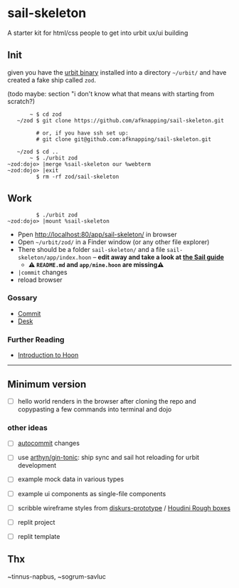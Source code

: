 # sail-skeleton

A starter kit for html/css people to get into urbit ux/ui building

## Init

given you have the [urbit binary]() installed into a directory `~/urbit/` and have created a fake ship called `zod`.

(todo maybe: section "i don't know what that means with starting from scratch?)

```
       ~ $ cd zod
   ~/zod $ git clone https://github.com/afknapping/sail-skeleton.git

         # or, if you have ssh set up:
         # git clone git@github.com:afknapping/sail-skeleton.git

   ~/zod $ cd ..
       ~ $ ./urbit zod
~zod:dojo> |merge %sail-skeleton our %webterm
~zod:dojo> |exit
         $ rm -rf zod/sail-skeleton
```

## Work

```
         $ ./urbit zod
~zod:dojo> |mount %sail-skeleton
```

- Ppen <http://localhost:80/app/sail-skeleton/> in browser
- Open `~/urbit/zod/` in a Finder window (or any other file explorer)
- There should be a folder `sail-skeleton/` and a file `sail-skeleton/app/index.hoon` – **edit away and take a look at [the Sail guide](https://developers.urbit.org/guides/additional/sail)**
  - **⚠️ `README.md` and `app/mine.hoon` are missing⚠️**
- `|commit` changes
- reload browser

### Gossary

- [Commit](https://developers.urbit.org/reference/glossary/commit)
- [Desk](https://developers.urbit.org/reference/glossary/desk)

### Further Reading

- [Introduction to Hoon](https://developers.urbit.org/guides/core/hoon-school/A-intro)

---

## Minimum version

- [ ] hello world renders in the browser after cloning the repo and copypasting a few commands into terminal and dojo

### other ideas

- [ ] [autocommit](https://operators.urbit.org/manual/os/dojo-tools#autocommit) changes
- [ ] use [arthyn/gin-tonic](https://github.com/arthyn/gin-tonic): ship sync and sail hot reloading for urbit development
- [ ] example mock data in various types
- [ ] example ui components as single-file components
- [ ] scribble wireframe styles from [diskurs-prototype](https://github.com/afknapping/diskurs-prototype/blob/main/src/_sac1-tools.sass#L33-L56) / [Houdini Rough boxes](https://css-houdini.rocks/rough-boxes/)
- [ ] replit project
- [ ] replit template


## Thx

~tinnus-napbus, ~sogrum-savluc

